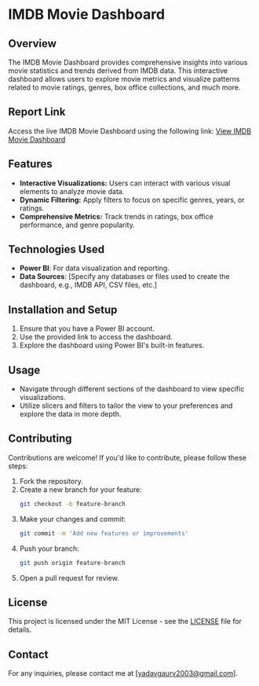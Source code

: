 
# IMDB Movie Dashboard

## Overview
The IMDB Movie Dashboard provides comprehensive insights into various movie statistics and trends derived from IMDB data. This interactive dashboard allows users to explore movie metrics and visualize patterns related to movie ratings, genres, box office collections, and much more.

## Report Link
Access the live IMDB Movie Dashboard using the following link:
[View IMDB Movie Dashboard](https://app.powerbi.com/view?r=eyJrIjoiNzQ3OTAzYzAtZTJlYi00OWU1LWI3M2YtNTUxMTZhMTUyZWI2IiwidCI6ImJhZjMzMTIwLTQ1MDktNDRjMS1iZjhlLTQxOGFmMTQ0MGZhYSJ9)

## Features
- **Interactive Visualizations:** Users can interact with various visual elements to analyze movie data.
- **Dynamic Filtering:** Apply filters to focus on specific genres, years, or ratings.
- **Comprehensive Metrics:** Track trends in ratings, box office performance, and genre popularity.

## Technologies Used
- **Power BI**: For data visualization and reporting.
- **Data Sources**: [Specify any databases or files used to create the dashboard, e.g., IMDB API, CSV files, etc.]

## Installation and Setup
1. Ensure that you have a Power BI account.
2. Use the provided link to access the dashboard.
3. Explore the dashboard using Power BI's built-in features.

## Usage
- Navigate through different sections of the dashboard to view specific visualizations.
- Utilize slicers and filters to tailor the view to your preferences and explore the data in more depth.
  
## Contributing
Contributions are welcome! If you'd like to contribute, please follow these steps:

1. Fork the repository.
2. Create a new branch for your feature:
   ```bash
   git checkout -b feature-branch
   ```
3. Make your changes and commit:
   ```bash
   git commit -m 'Add new features or improvements'
   ```
4. Push your branch:
   ```bash
   git push origin feature-branch
   ```
5. Open a pull request for review.

## License
This project is licensed under the MIT License - see the [LICENSE](LICENSE) file for details.

## Contact
For any inquiries, please contact me at [yadavgaurv2003@gmail.com].
